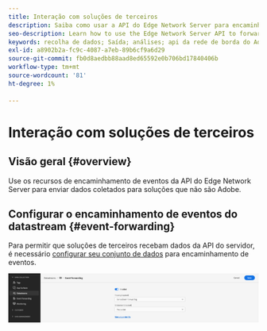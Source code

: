 ```yaml
---
title: Interação com soluções de terceiros
description: Saiba como usar a API do Edge Network Server para encaminhar eventos para soluções que não sejam Adobe
seo-description: Learn how to use the Edge Network Server API to forward events to non-Adobe solutions
keywords: recolha de dados; Saída; análises; api da rede de borda do Adobe Experience Platform; encaminhamento de eventos
exl-id: a8902b2a-fc9c-4087-a7eb-89b6cf9a6d29
source-git-commit: fb0d8aedbb88aad8ed65592e0b706bd17840406b
workflow-type: tm+mt
source-wordcount: '81'
ht-degree: 1%

---
```


# Interação com soluções de terceiros

## Visão geral {#overview}

Use os recursos de encaminhamento de eventos da API do Edge Network Server para enviar dados coletados para soluções que não são Adobe.

## Configurar o encaminhamento de eventos do datastream {#event-forwarding}

Para permitir que soluções de terceiros recebam dados da API do servidor, é necessário [configurar seu conjunto de dados](../edge/datastreams/overview.md#event-forwarding-settings) para encaminhamento de eventos.

![Configuração de fluxo de dados do Adobe Analytics](assets/event-forwarding-datastream.png)
